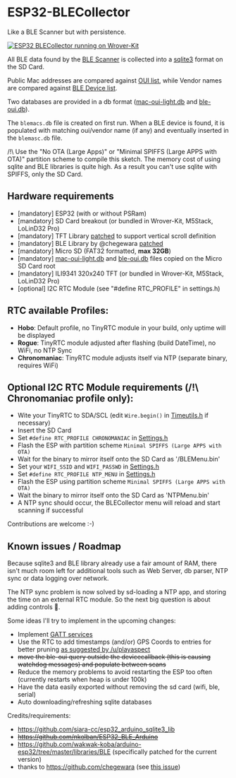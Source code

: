 # ESP32-BLECollector

Like a BLE Scanner but with persistence.

  [![ESP32 BLECollector running on Wrover-Kit](https://raw.githubusercontent.com/tobozo/ESP32-BLECollector/master/screenshots/capture3.png)](https://www.youtube.com/watch?v=434LDAfpGjE)



All BLE data found by the [BLE Scanner](https://github.com/wakwak-koba/ESP32_BLE_Arduino) is collected into a [sqlite3](https://github.com/siara-cc/esp32_arduino_sqlite3_lib) format on the SD Card.

Public Mac addresses are compared against [OUI list](https://code.wireshark.org/review/gitweb?p=wireshark.git;a=blob_plain;f=manuf), while Vendor names are compared against [BLE Device list](https://www.bluetooth.com/specifications/assigned-numbers/company-identifiers).

Two databases are provided in a db format ([mac-oui-light.db](https://github.com/tobozo/ESP32-BLECollector/blob/master/SD/mac-oui-light.db) and [ble-oui.db](https://github.com/tobozo/ESP32-BLECollector/blob/master/SD/ble-oui.db)).

The `blemacs.db` file is created on first run.
When a BLE device is found, it is populated with matching oui/vendor name (if any) and eventually inserted in the `blemasc.db` file.


/!\ Use the "No OTA (Large Apps)" or "Minimal SPIFFS (Large APPS with OTA)" partition scheme to compile this sketch.
The memory cost of using sqlite and BLE libraries is quite high.
As a result you can't use sqlite with SPIFFS, only the SD Card.

Hardware requirements
---------------------
  - [mandatory] ESP32 (with or without PSRam)
  - [mandatory] SD Card breakout (or bundled in Wrover-Kit, M5Stack, LoLinD32 Pro)
  - [mandatory] TFT Library [patched](https://github.com/espressif/WROVER_KIT_LCD/pull/3/files) to support vertical scroll definition
  - [mandatory] BLE Library by @chegewara [patched](https://github.com/tobozo/ESP32-BLECollector/files/2614534/ESP32_ble_library.zip)
  - [mandatory] Micro SD (FAT32 formatted, **max 32GB**)
  - [mandatory] [mac-oui-light.db](https://github.com/tobozo/ESP32-BLECollector/blob/master/SD/mac-oui-light.db) and [ble-oui.db](https://github.com/tobozo/ESP32-BLECollector/blob/master/SD/ble-oui.db) files copied on the Micro SD Card root
  - [mandatory] ILI9341 320x240 TFT (or bundled in Wrover-Kit, M5Stack, LoLinD32 Pro)
  - [optional] I2C RTC Module (see "#define RTC_PROFILE" in settings.h)


RTC available Profiles: 
-----------------------
  - **Hobo**: Default profile, no TinyRTC module in your build, only uptime will be displayed
  - **Rogue**: TinyRTC module adjusted after flashing (build DateTime), no WiFi, no NTP Sync
  - **Chronomaniac**: TinyRTC module adjusts itself via NTP (separate binary, requires WiFi)

Optional I2C RTC Module requirements (/!\ **Chronomaniac** profile only):
-------------------------------------
  - Wite your TinyRTC to SDA/SCL (edit `Wire.begin()` in [Timeutils.h](https://github.com/tobozo/ESP32-BLECollector/blob/master/TimeUtils.h#L173) if necessary)
  - Insert the SD Card
  - Set `#define RTC_PROFILE CHRONOMANIAC` in [Settings.h](https://github.com/tobozo/ESP32-BLECollector/blob/master/Settings.h)
  - Flash the ESP with partition scheme `Minimal SPIFFS (Large APPS with OTA)`
  - Wait for the binary to mirror itself onto the SD Card as '/BLEMenu.bin'
  - Set your `WIFI_SSID` and `WIFI_PASSWD` in [Settings.h](https://github.com/tobozo/ESP32-BLECollector/blob/master/Settings.h)
  - Set `#define RTC_PROFILE NTP_MENU` in [Settings.h](https://github.com/tobozo/ESP32-BLECollector/blob/master/Settings.h)
  - Flash the ESP using partition scheme `Minimal SPIFFS (Large APPS with OTA)` 
  - Wait the binary to mirror itself onto the SD Card as 'NTPMenu.bin'
  - A NTP sync should occur, the BLECollector menu will reload  and start scanning if successful

Contributions are welcome :-)


Known issues / Roadmap
----------------------
Because sqlite3 and BLE library already use a fair amount of RAM, there isn't much room left for additional tools such as Web Server, db parser, NTP sync or data logging over network.

The NTP sync problem is now solved by sd-loading a NTP app, and storing the time on an external RTC module.
So the next big question is about adding controls :thinking:.

Some ideas I'll try to implement in the upcoming changes:

- Implement [GATT services](https://www.bluetooth.com/specifications/gatt/services)
- Use the RTC to add timestamps (and/or) GPS Coords to entries for better pruning [as suggested by /u/playaspect](https://www.reddit.com/r/esp8266/comments/9s594c/esp32blecollector_ble_scanner_data_persistence_on/e8nipr6/?context=3)
- ~~move the ble-oui query outside the devicecallback (this is causing watchdog messages) and populate between scans~~
- Reduce the memory problems to avoid restarting the ESP too often (currently restarts when heap is under 100k)
- Have the data easily exported without removing the sd card (wifi, ble, serial)
- Auto downloading/refreshing sqlite databases

Credits/requirements:

- https://github.com/siara-cc/esp32_arduino_sqlite3_lib
- ~~https://github.com/nkolban/ESP32_BLE_Arduino~~ 
- https://github.com/wakwak-koba/arduino-esp32/tree/master/libraries/BLE (specifically patched for the current version)
- thanks to https://github.com/chegewara (see [this issue](https://github.com/tobozo/ESP32-BLECollector/issues/2))
